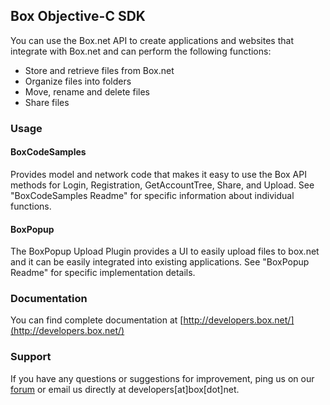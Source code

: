 Box Objective-C SDK
---------------

You can use the Box.net API to create applications and websites that integrate with Box.net and can perform the following functions:

* Store and retrieve files from Box.net
* Organize files into folders
* Move, rename and delete files
* Share files

### Usage ###

#### BoxCodeSamples ####

Provides model and network code that makes it easy to use the Box API methods for Login, Registration, GetAccountTree, Share, and Upload. See "BoxCodeSamples Readme" for specific information about individual functions. 

#### BoxPopup ####

The BoxPopup Upload Plugin provides a UI to easily upload files to box.net and it can be easily integrated into existing applications. See "BoxPopup Readme" for specific implementation details.

### Documentation ###

You can find complete documentation at [http://developers.box.net/](http://developers.box.net/)

### Support ###

If you have any questions or suggestions for improvement, ping us on our [forum](http://forum.developers.box.net/box_developers) or email us directly at developers[at]box[dot]net.